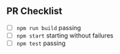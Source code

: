 <!-- your space -->

## PR Checklist

- [ ] `npm run build` passing
- [ ] `npm start` starting without failures
- [ ] `npm test` passing

